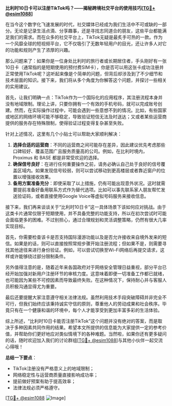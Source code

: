 **比利时10日卡可以注册TikTok吗？——揭秘跨境社交平台的使用技巧[[TG💪+ @esim1088](https://t.me/s/esim1088)]**

在当今这个数字化飞速发展的时代，社交媒体已经成为我们生活中不可或缺的一部分。无论是记录生活点滴、分享趣事，还是寻找志同道合的朋友，这些平台都能满足我们的需求。而在众多的社交平台上，TikTok无疑是最炙手可热的一款。作为一个风靡全球的短视频平台，它不仅吸引了无数年轻用户的目光，还让许多人对它的功能和规则产生了浓厚的兴趣。

那么问题来了：如果你是一位身处比利时的旅行者或长期居住者，手头刚好有一张10日卡（通常指的是短期使用的预付费SIM卡），你是否可以用这张卡成功注册并正常使用TikTok呢？这听起来像是个简单的问题，但背后却涉及到了不少细节和技术层面的知识。接下来，我们将从多个角度为你解答这个问题，并探讨一些相关的实用建议。

首先，让我们明确一点：TikTok作为一个国际化的应用程序，其注册流程本身并没有地域限制。理论上讲，只要你拥有一个有效的手机号码，就可以完成账号创建。然而，在实际操作过程中，可能会遇到一些意想不到的情况。比如，有些国家或地区的网络环境可能不够稳定，导致验证短信无法及时送达；又或者某些运营商提供的服务存在特殊限制，使得验证过程变得复杂甚至失败。

针对上述情况，这里有几个小贴士可以帮助大家顺利解决：

1. **选择合适的运营商**：不同的运营商之间可能存在差异，因此建议优先考虑那些口碑较好、覆盖范围广且服务质量高的公司。例如，在比利时境内，Proximus 和 BASE 都是非常受欢迎的选择。
2. **确保信号良好**：在进行任何重要操作之前，请务必确认自己处于良好的信号覆盖区域内。如果发现信号较弱，则可以尝试移动到更高楼层或者靠近窗户的位置以增强接收效果。
3. **备用方案准备充分**：即使采取了以上措施，仍有可能出现意外状况。这时就需要提前准备好备用联系方式作为替代选项。比如可以事先联系家人朋友帮忙发送验证码，或者直接使用Google Voice等虚拟号码服务来接收信息。

接下来，我们再来谈谈关于“比利时10日卡”这一具体场景下该如何应对挑战。由于这类卡片通常仅限于短期使用，并不具备完整的功能支持，所以在初次尝试时可能会面临更多的困难。不过别担心，通过合理规划和灵活调整策略，仍然有很大几率实现目标。

首先，你需要检查该卡是否支持国际漫游功能以及是否允许接收来自境外发来的短信。如果是的话，则可以直接按照常规步骤开始注册流程；但如果不是，则需要寻找其他途径来进行身份验证。例如，可以尝试切换至Wi-Fi网络后再提交请求，这样或许能够绕过部分限制条件。

另外值得注意的是，随着近年来各国政府对于网络安全管理日益重视，部分平台已经开始加强对新用户注册环节的审核力度。这意味着即便一切准备工作都已就绪，也可能因为某些不可控因素而导致最终失败。在这种情况下，保持耐心并与客服人员积极沟通显得尤为重要。

最后还要提醒大家注意遵守相关法律法规。虽然利用技术手段突破障碍并非完全不可行，但我们始终应该秉持诚实守信的原则，尊重他人的劳动成果和社会秩序。毕竟只有在一个健康和谐的环境中，每个人才能享受到更加丰富多彩的生活体验。

综上所述，“比利时10日卡能否注册TikTok”这个问题并没有绝对的答案，而是取决于多种因素共同作用的结果。希望本文所提供的信息能为大家提供一定的参考价值，并帮助你们更好地应对类似情境下的各种难题。当然啦，如果你还有更多疑问的话，随时欢迎加入我们的讨论群组[[TG💪+ @esim1088](https://t.me/s/esim1088)]与其他小伙伴一起交流心得哦！

**总结一下要点**：
- TikTok注册没有严格意义上的地域限制；
- 网络稳定性与运营商质量直接影响成功率；
- 提前做好预案有助于提高效率；
- 法律法规必须严格遵守。

[[TG💪+ @esim1088](https://t.me/s/esim1088) ![Image](https://i.postimg.cc/4NQfJmqS/Snipaste-2025-05-13-00-14-12.png)]